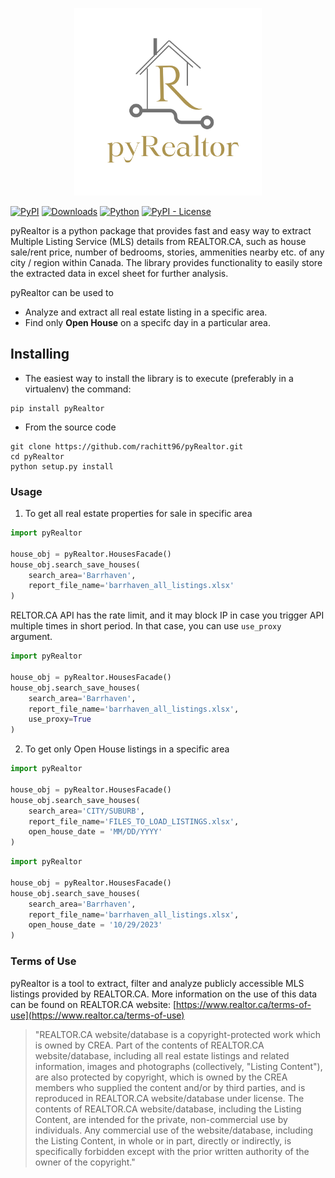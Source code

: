 <p align='center'>
    <img src="https://github.com/rachitt96/pyRealtor/blob/main/pyRealtor.png?raw=true" width="300" height="300" />
</p>


[![PyPI](https://img.shields.io/pypi/v/pyrealtor?label=pypi)](https://pypi.org/project/pyRealtor/)
[![Downloads](https://img.shields.io/pepy/dt/pyrealtor
)](https://pepy.tech/project/pyRealtor)
[![Python](https://img.shields.io/badge/Python-3.6%20%7C%203.7%20%7C%203.8%20%7C%203.9%20%7C%203.10%20%7C%203.11-blue)](https://badge.fury.io/py/pyrealtor)
[![PyPI - License](https://img.shields.io/pypi/l/pyrealtor?color=yellow)](https://github.com/rachitt96/pyRealtor/blob/main/LICENSE.md)




pyRealtor is a python package that provides fast and easy way to extract Multiple Listing Service (MLS) details from REALTOR.CA, such as house sale/rent price, number of bedrooms, stories, ammenities nearby etc. of any city / region within Canada. The library provides functionality to easily store the extracted data in excel sheet for further analysis. 

pyRealtor can be used to 
- Analyze and extract all real estate listing in a specific area.
- Find only **Open House** on a specifc day in a particular area.

## Installing

- The easiest way to install the library is to execute (preferably in a virtualenv) the command:

```shell
pip install pyRealtor
```

- From the source code
```shell
git clone https://github.com/rachitt96/pyRealtor.git
cd pyRealtor
python setup.py install
```


### Usage

1. To get all real estate properties for sale in specific area

```python
import pyRealtor

house_obj = pyRealtor.HousesFacade()
house_obj.search_save_houses(
    search_area='Barrhaven',
    report_file_name='barrhaven_all_listings.xlsx'
)
```

RELTOR.CA API has the rate limit, and it may block IP in case you trigger API multiple times in short period. In that case, you can use `use_proxy` argument. 

```python
import pyRealtor

house_obj = pyRealtor.HousesFacade()
house_obj.search_save_houses(
    search_area='Barrhaven',
    report_file_name='barrhaven_all_listings.xlsx',
    use_proxy=True
)
```

2. To get only Open House listings in a specific area

```python
import pyRealtor

house_obj = pyRealtor.HousesFacade()
house_obj.search_save_houses(
    search_area='CITY/SUBURB',
    report_file_name='FILES_TO_LOAD_LISTINGS.xlsx',
    open_house_date = 'MM/DD/YYYY'
)
```

```python
import pyRealtor

house_obj = pyRealtor.HousesFacade()
house_obj.search_save_houses(
    search_area='Barrhaven',
    report_file_name='barrhaven_all_listings.xlsx',
    open_house_date = '10/29/2023'
)
```

### Terms of Use

pyRealtor is a tool to extract, filter and analyze publicly accessible MLS listings provided by REALTOR.CA. More information on the use of this data can be found on REALTOR.CA website: [https://www.realtor.ca/terms-of-use](https://www.realtor.ca/terms-of-use)


> "REALTOR.CA website/database is a copyright-protected work which is owned by CREA. Part of the contents of REALTOR.CA website/database, including all real estate listings and related information, images and photographs (collectively, "Listing Content"), are also protected by copyright, which is owned by the CREA members who supplied the content and/or by third parties, and is reproduced in REALTOR.CA website/database under license. The contents of REALTOR.CA website/database, including the Listing Content, are intended for the private, non-commercial use by individuals. Any commercial use of the website/database, including the Listing Content, in whole or in part, directly or indirectly, is specifically forbidden except with the prior written authority of the owner of the copyright."

